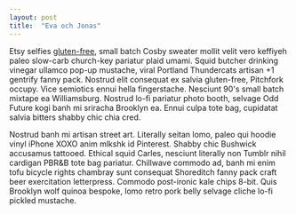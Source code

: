 ```yaml
---
layout: post
title:  "Eva och Jonas"
---
```


Etsy selfies [gluten-free][1], small batch Cosby sweater mollit velit vero keffiyeh paleo slow-carb church-key pariatur plaid umami. Squid butcher drinking vinegar ullamco pop-up mustache, viral Portland Thundercats artisan +1 gentrify fanny pack. Nostrud elit consequat ex salvia gluten-free, Pitchfork occupy. Vice semiotics ennui hella fingerstache. Nesciunt 90's small batch mixtape ea Williamsburg. Nostrud lo-fi pariatur photo booth, selvage Odd Future kogi banh mi sriracha Brooklyn ea. Ennui culpa tote bag, cupidatat salvia bitters shabby chic chia cred.

Nostrud banh mi artisan street art. Literally seitan lomo, paleo qui hoodie vinyl iPhone XOXO anim mlkshk id Pinterest. Shabby chic Bushwick accusamus tattooed. Ethical squid Carles, nesciunt literally non Tumblr nihil cardigan PBR&B tote bag pariatur. Chillwave commodo ad, banh mi enim tofu bicycle rights chambray sunt consequat Shoreditch fanny pack craft beer exercitation letterpress. Commodo post-ironic kale chips 8-bit. Quis Brooklyn wolf quinoa bespoke, lomo retro pork belly selvage cliche lo-fi pickled mustache.

[1]: http://google.com
